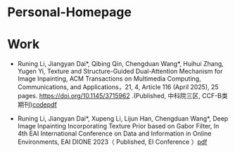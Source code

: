 # Personal-Homepage

# Work
* Runing Li, Jiangyan Dai*, Qibing Qin, Chengduan Wang*, Huihui Zhang, Yugen Yi, Texture and Structure-Guided Dual-Attention Mechanism for Image Inpainting, ACM Transactions on Multimedia Computing, Communications, and Applications，21, 4, Article 116 (April 2025), 25 pages. https://doi.org/10.1145/3715962 .(Published, 中科院三区, CCF-B类期刊)[code](https://github.com/QinLab-WFU/TSGDAM)[pdf](https://doi.org/10.1145/3715962)

* Runing Li, Jiangyan Dai*, Xupeng Li, Lijun Han, Chengduan Wang*, Deep Image Inpainting Incorporating Texture Prior based on Gabor Filter, In 4th EAI International Conference on Data and Information in Online Environments, EAI DIONE 2023（ Published, EI Conference ）[pdf](https://link.springer.com/chapter/10.1007/978-3-031-80713-8_3)
